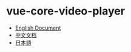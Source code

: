 # vue-core-video-player

+ [English Document](./en/README.md)
+ [中文文档](./zh-CN/README.md)
+ [日本語](./jp/README.md)